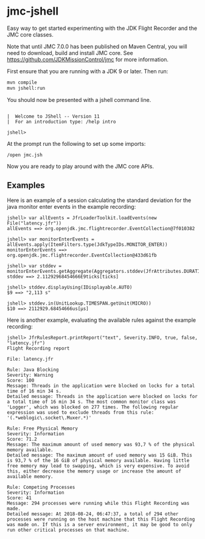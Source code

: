 # jmc-jshell
Easy way to get started experimenting with the JDK Flight Recorder and the JMC core classes.

Note that until JMC 7.0.0 has been published on Maven Central, you will need to download, build and install JMC core. See https://github.com/JDKMissionControl/jmc for more information.

First ensure that you are running with a JDK 9 or later. Then run:

```bash
mvn compile
mvn jshell:run
```

You should now be presented with a jshell command line. 

```

|  Welcome to JShell -- Version 11
|  For an introduction type: /help intro

jshell>
```

At the prompt run the following to set up some imports:

```
/open jmc.jsh
```

Now you are ready to play around with the JMC core APIs.

## Examples

Here is an example of a session calculating the standard deviation for the java monitor enter events in the example recording:

```
jshell> var allEvents = JfrLoaderToolkit.loadEvents(new File("latency.jfr"))
allEvents ==> org.openjdk.jmc.flightrecorder.EventCollection@7f010382

jshell> var monitorEnterEvents = allEvents.apply(ItemFilters.type(JdkTypeIDs.MONITOR_ENTER))
monitorEnterEvents ==> org.openjdk.jmc.flightrecorder.EventCollection@433d61fb

jshell> var stddev = monitorEnterEvents.getAggregate(Aggregators.stddev(JfrAttributes.DURATION))
stddev ==> 2.11292968454666E9ticks[ticks]

jshell> stddev.displayUsing(IDisplayable.AUTO)
$9 ==> "2,113 s"

jshell> stddev.in(UnitLookup.TIMESPAN.getUnit(MICRO))
$10 ==> 2112929.68454666us[μs]

```

Here is another example, evaluating the available rules against the example recording:

```
jshell> JfrRulesReport.printReport("text", Severity.INFO, true, false, "latency.jfr")
Flight Recording report

File: latency.jfr

Rule: Java Blocking
Severity: Warning
Score: 100
Message: Threads in the application were blocked on locks for a total time of 16 min 34 s.
Detailed message: Threads in the application were blocked on locks for a total time of 16 min 34 s. The most common monitor class was 'Logger', which was blocked on 277 times. The following regular expression was used to exclude threads from this rule: '(.*weblogic\.socket\.Muxer.*)'

Rule: Free Physical Memory
Severity: Information
Score: 71.2
Message: The maximum amount of used memory was 93,7 % of the physical memory available.
Detailed message: The maximum amount of used memory was 15 GiB. This is 93,7 % of the 16 GiB of physical memory available. Having little free memory may lead to swapping, which is very expensive. To avoid this, either decrease the memory usage or increase the amount of available memory.

Rule: Competing Processes
Severity: Information
Score: 41
Message: 294 processes were running while this Flight Recording was made.
Detailed message: At 2018-08-24, 06:47:37, a total of 294 other processes were running on the host machine that this Flight Recording was made on. If this is a server environment, it may be good to only run other critical processes on that machine.
```
